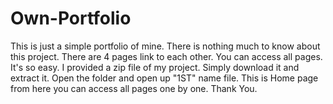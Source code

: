 # Own-Portfolio
This is just a simple portfolio of mine. There is nothing much to know about this project. There are 4 pages link to each other. You can access all pages. It's so easy.
I provided a zip file of my project. Simply download it and extract it. Open the folder and open up "1ST" name file. This is Home page from here you can access all pages one by one. Thank You.
